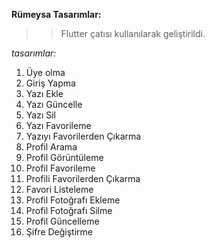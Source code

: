 **Rümeysa Tasarımlar:**
>>Flutter çatısı kullanılarak geliştirildi.


*tasarımlar:*
1. Üye olma
2. Giriş Yapma
3. Yazı Ekle
4. Yazı Güncelle
5. Yazı Sil
6. Yazı Favorileme
7. Yazıyı Favorilerden Çıkarma
8. Profil Arama
9. Profil Görüntüleme
10. Profil Favorileme
11. Profili Favorilerden Çıkarma
12. Favori Listeleme
13. Profil Fotoğrafı Ekleme
14. Profil Fotoğrafı Silme
15. Profil Güncelleme
16. Şifre Değiştirme

